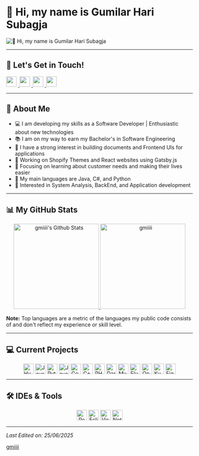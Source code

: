 # 👋 Hi, my name is Gumilar Hari Subagja

![👋 Hi, my name is Gumilar Hari Subagja](https://user-images.githubusercontent.com/10498744/210012254-234538ff-d198-48aa-8964-37e6fd45d227.gif)

---

## 💬 Let's Get in Touch!

<p align="left">
  <!-- Social Media Links -->
  <a href="mailto:gumilarharisubagja28@gmail.com" target="_blank">
    <img src="https://img.shields.io/badge/Gmail-D14836?style=for-the-badge&logo=gmail&logoColor=white" height="28" style="margin-right: 4px" />
  </a>
  <a href="https://github.com/gmiiii" target="_blank">
    <img src="https://img.shields.io/badge/GitHub-100000?style=for-the-badge&logo=github&logoColor=white" height="28" style="margin-right: 4px" />
  </a>
  <a href="https://www.linkedin.com/in/gumilar-hari-subagja-6761782a2/" target="_blank">
    <img src="https://img.shields.io/badge/LinkedIn-0077B5?style=for-the-badge&logo=linkedin&logoColor=white" height="28" style="margin-right: 4px" />
  </a>
  <a href="https://www.instagram.com/gmiihs" target="_blank">
    <img src="https://img.shields.io/badge/Instagram-E4405F?style=for-the-badge&logo=instagram&logoColor=white" height="28" style="margin-right: 4px" />
  </a>
</p>

---

## 📖 About Me

- 💻 I am developing my skills as a Software Developer | Enthusiastic about new technologies
- 📚 I am on my way to earn my Bachelor's in Software Engineering
- 📝 I have a strong interest in building documents and Frontend UIs for applications
- 🔭 Working on Shopify Themes and React websites using Gatsby.js
- 🌱 Focusing on learning about customer needs and making their lives easier
- 🌟 My main languages are Java, C#, and Python
- 🚩 Interested in System Analysis, BackEnd, and Application development

---

## 📊 My GitHub Stats

<p align="center">
  <a href="https://github.com/anuraghazra/github-readme-stats">
    <img alt="gmiiii's Github Stats" src="https://github-readme-stats.vercel.app/api?username=gmiiii&show_icons=true&count_private=true&locale=en&theme=tokyonight&layout=compact" height="230px"/>
  </a>
  <img src="https://github-readme-stats.vercel.app/api/top-langs?username=gmiiii&langs_count=10&show_icons=true&locale=en&theme=tokyonight" alt="gmiiii" height="230px"/>
</p>

**Note:** Top languages are a metric of the languages my public code consists of and don't reflect my experience or skill level.

---

## 💻 Current Projects

<p align="center">
  <div style="display: flex; flex-wrap: wrap; gap: 4px; justify-content: center;">
    <!-- Project badges (e.g., languages, tools) -->
    <img src="https://img.shields.io/badge/HyperHTML-FF5722?logo=hyperhtml&logoColor=white" height="28" alt="HyperHTML" />
    <img src="https://img.shields.io/badge/JavaScript-F7DF1C?logo=javascript&logoColor=white" height="28" alt="JavaScript" />
    <img src="https://img.shields.io/badge/Python-306998?logo=python&logoColor=white" height="28" alt="Python" />
    <img src="https://img.shields.io/badge/Java-007396?logo=java&logoColor=white" height="28" alt="Java" />
    <img src="https://img.shields.io/badge/Go-00ADD8?logo=go&logoColor=white" height="28" alt="Go" />
    <img src="https://img.shields.io/badge/C%2B%2B-F34B7F?logo=c%2B%2B&logoColor=white" height="28" alt="C++" />
    <img src="https://img.shields.io/badge/PHP-777BB4?logo=php&logoColor=white" height="28" alt="PHP" />
    <img src="https://img.shields.io/badge/Dart-0175C2?logo=dart&logoColor=white" height="28" alt="Dart" />
    <img src="https://img.shields.io/badge/MySQL-4479A1?logo=mysql&logoColor=white" height="28" alt="MySQL" />
    <img src="https://img.shields.io/badge/Flutter-02569B?logo=flutter&logoColor=white" height="28" alt="Flutter" />
    <img src="https://img.shields.io/badge/OpenAI-412991?logo=openai&logoColor=white" height="28" alt="OpenAI" />
    <img src="https://img.shields.io/badge/Kubernetes-326CE5?logo=kubernetes&logoColor=white" height="28" alt="Kubernetes" />
    <img src="https://img.shields.io/badge/Figma-F24E1E?logo=figma&logoColor=white" height="28" alt="Figma" />
  </div>
</p>

---

## 🛠 IDEs & Tools

<p align="center">
  <!-- IDEs and Tools badges -->
  <img src="https://img.shields.io/badge/Postman-FF6C37?logo=postman&logoColor=white" height="28" alt="Postman" />
  <img src="https://img.shields.io/badge/Eclipse-2C2255?logo=eclipse&logoColor=white" height="28" alt="Eclipse" />
  <img src="https://img.shields.io/badge/Visual_Studio_Code-007ACC?logo=visual-studio-code&logoColor=white" height="28" alt="Visual Studio Code" />
  <img src="https://img.shields.io/badge/Notepad++-90E59A?logo=notepad-plus-plus&logoColor=white" height="28" alt="Notepad++" />
</p>

---

_Last Edited on: 25/06/2025_

[gmiiii](https://github.com/gmiiii)
